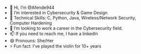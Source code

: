 - 👋 Hi, I’m @Afende944
- 👀 I’m interested in Cybersecurity & Game Design
- 🌱 Technical Skills: C, Python, Java, Wireless/Network Security, Computer Hardening
- 💞️ I’m looking to work a career in the Cybersecurity field.
- 📫 If you need to reach me, I have a linkedln
- 😄 Pronouns: She/Her
- ⚡ Fun fact: I've played the violin for 10+ years

<!---
Afende944/Afende944 is a ✨ special ✨ repository because its `README.md` (this file) appears on your GitHub profile.
You can click the Preview link to take a look at your changes.
--->
